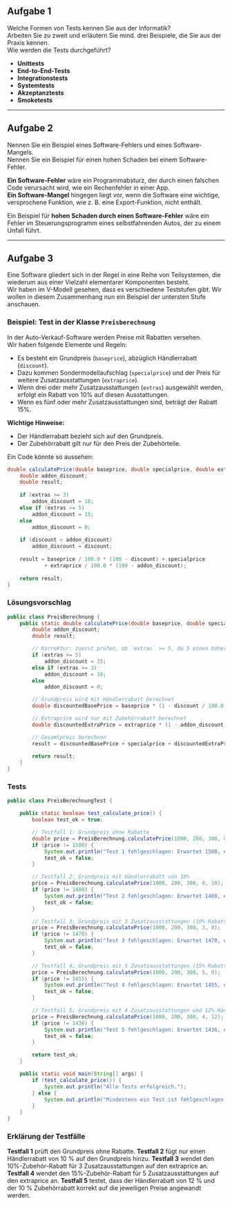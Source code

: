 ## Aufgabe 1
Welche Formen von Tests kennen Sie aus der Informatik?  
Arbeiten Sie zu zweit und erläutern Sie mind. drei Beispiele, die Sie aus der Praxis kennen.  
Wie werden die Tests durchgeführt?

- **Unittests**
- **End-to-End-Tests**
- **Integrationstests**
- **Systemtests**
- **Akzeptanztests**
- **Smoketests**

---

## Aufgabe 2
Nennen Sie ein Beispiel eines Software-Fehlers und eines Software-Mangels.  
Nennen Sie ein Beispiel für einen hohen Schaden bei einem Software-Fehler.

**Ein Software-Fehler** wäre ein Programmabsturz, der durch einen falschen Code verursacht wird, wie ein Rechenfehler in einer App.  
**Ein Software-Mangel** hingegen liegt vor, wenn die Software eine wichtige, versprochene Funktion, wie z. B. eine Export-Funktion, nicht enthält.

Ein Beispiel für **hohen Schaden durch einen Software-Fehler** wäre ein Fehler im Steuerungsprogramm eines selbstfahrenden Autos, der zu einem Unfall führt.

---

## Aufgabe 3
Eine Software gliedert sich in der Regel in eine Reihe von Teilsystemen, die wiederum aus einer Vielzahl elementarer Komponenten besteht.  
Wir haben im V-Modell gesehen, dass es verschiedene Teststufen gibt. Wir wollen in diesem Zusammenhang nun ein Beispiel der untersten Stufe anschauen.

### Beispiel: Test in der Klasse `Preisberechnung`
In der Auto-Verkauf-Software werden Preise mit Rabatten versehen.  
Wir haben folgende Elemente und Regeln:
- Es besteht ein Grundpreis (`baseprice`), abzüglich Händlerrabatt (`discount`).
- Dazu kommen Sondermodellaufschlag (`specialprice`) und der Preis für weitere Zusatzausstattungen (`extraprice`).
- Wenn drei oder mehr Zusatzausstattungen (`extras`) ausgewählt werden, erfolgt ein Rabatt von 10% auf diesen Ausstattungen.
- Wenn es fünf oder mehr Zusatzausstattungen sind, beträgt der Rabatt 15%.

**Wichtige Hinweise:**
- Der Händlerrabatt bezieht sich auf den Grundpreis.
- Der Zubehörrabatt gilt nur für den Preis der Zubehörteile.

Ein Code könnte so aussehen:

```java
double calculatePrice(double baseprice, double specialprice, double extraprice, int extras, double discount) {
    double addon_discount;
    double result;
    
    if (extras >= 3) 
        addon_discount = 10;
    else if (extras >= 5)
        addon_discount = 15;
    else 
        addon_discount = 0;
    
    if (discount > addon_discount)
        addon_discount = discount;
    
    result = baseprice / 100.0 * (100 - discount) + specialprice
            + extraprice / 100.0 * (100 - addon_discount);
    
    return result;
}
```

### Lösungsvorschlag

```java
public class PreisBerechnung {
    public static double calculatePrice(double baseprice, double specialprice, double extraprice, int extras, double discount) {
        double addon_discount;
        double result;

        // Korrektur: zuerst prüfen, ob `extras` >= 5, da 5 einen höheren Rabatt als 3 gewährt
        if (extras >= 5)
            addon_discount = 15;
        else if (extras >= 3)
            addon_discount = 10;
        else
            addon_discount = 0;

        // Grundpreis wird mit Händlerrabatt berechnet
        double discountedBasePrice = baseprice * (1 - discount / 100.0);

        // Extraprice wird nur mit Zubehörrabatt berechnet
        double discountedExtraPrice = extraprice * (1 - addon_discount / 100.0);

        // Gesamtpreis berechnen
        result = discountedBasePrice + specialprice + discountedExtraPrice;

        return result;
    }
}
```
### Tests

```java
public class PreisBerechnungTest {

    public static boolean test_calculate_price() {
        boolean test_ok = true;

        // Testfall 1: Grundpreis ohne Rabatte
        double price = PreisBerechnung.calculatePrice(1000, 200, 300, 0, 0);
        if (price != 1500) {
            System.out.println("Test 1 fehlgeschlagen: Erwartet 1500, erhalten: " + price);
            test_ok = false;
        }

        // Testfall 2: Grundpreis mit Händlerrabatt von 10%
        price = PreisBerechnung.calculatePrice(1000, 200, 300, 0, 10);
        if (price != 1400) {
            System.out.println("Test 2 fehlgeschlagen: Erwartet 1400, erhalten: " + price);
            test_ok = false;
        }

        // Testfall 3: Grundpreis mit 3 Zusatzausstattungen (10% Rabatt auf Extraprice)
        price = PreisBerechnung.calculatePrice(1000, 200, 300, 3, 0);
        if (price != 1470) {
            System.out.println("Test 3 fehlgeschlagen: Erwartet 1470, erhalten: " + price);
            test_ok = false;
        }

        // Testfall 4: Grundpreis mit 5 Zusatzausstattungen (15% Rabatt auf Extraprice)
        price = PreisBerechnung.calculatePrice(1000, 200, 300, 5, 0);
        if (price != 1455) {
            System.out.println("Test 4 fehlgeschlagen: Erwartet 1455, erhalten: " + price);
            test_ok = false;
        }

        // Testfall 5: Grundpreis mit 4 Zusatzausstattungen und 12% Händlerrabatt
        price = PreisBerechnung.calculatePrice(1000, 200, 300, 4, 12);
        if (price != 1436) {
            System.out.println("Test 5 fehlgeschlagen: Erwartet 1436, erhalten: " + price);
            test_ok = false;
        }

        return test_ok;
    }

    public static void main(String[] args) {
        if (test_calculate_price()) {
            System.out.println("Alle Tests erfolgreich.");
        } else {
            System.out.println("Mindestens ein Test ist fehlgeschlagen.");
        }
    }
}
```

### Erklärung der Testfälle
**Testfall 1** prüft den Grundpreis ohne Rabatte.
**Testfall 2** fügt nur einen Händlerrabatt von 10 % auf den Grundpreis hinzu.
**Testfall 3** wendet den 10%-Zubehör-Rabatt für 3 Zusatzausstattungen auf den extraprice an.
**Testfall 4** wendet den 15%-Zubehör-Rabatt für 5 Zusatzausstattungen auf den extraprice an.
**Testfall 5** testet, dass der Händlerrabatt von 12 % und der 10 % Zubehörrabatt korrekt auf die jeweiligen Preise angewandt werden.
